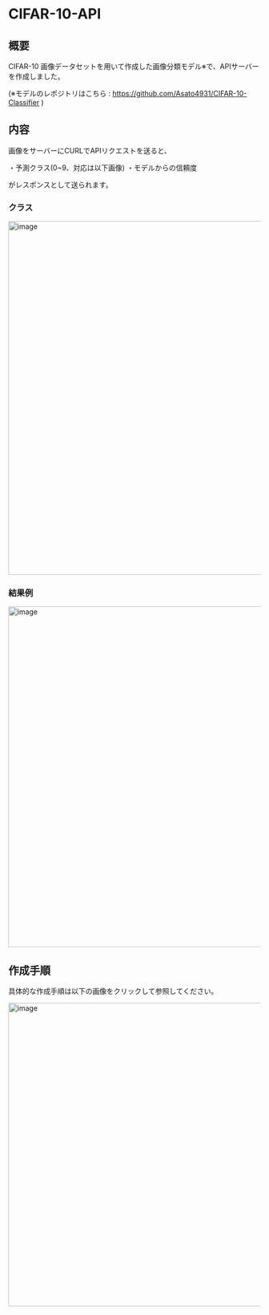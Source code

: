 # CIFAR-10-API

## 概要

CIFAR-10 画像データセットを用いて作成した画像分類モデル※で、APIサーバーを作成しました。

(※モデルのレポジトリはこちら : https://github.com/Asato4931/CIFAR-10-Classifier )

## 内容

画像をサーバーにCURLでAPIリクエストを送ると、

・予測クラス(0~9、対応は以下画像)
・モデルからの信頼度

がレスポンスとして送られます。


### クラス

<img width="705" alt="image" src="https://github.com/Asato4931/CIFAR-10-API/assets/108675293/7c8d545f-f11f-4e95-8caa-8a3602b415b9">


### 結果例

<img width="679" alt="image" src="https://github.com/Asato4931/CIFAR-10-API/assets/108675293/6f349887-2b1b-497b-9004-67fd6a27ec4a">



## 作成手順

具体的な作成手順は以下の画像をクリックして参照してください。

<a href = https://qiita.com/asato4931/private/fd3b13ca22ca9cf3b4ea>
  <img width="605" alt="image" src="https://github.com/Asato4931/CIFAR-10-API/assets/108675293/25c26362-18ef-43ad-825b-1c5bb43a6352">
</a>

